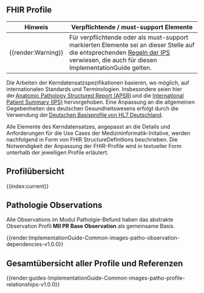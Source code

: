## FHIR Profile

| Hinweis | Verpflichtende / must-support Elemente |
|---------|---------------------|
| {{render:Warning}} | Für verpflichtende oder als must-support markierten Elemente sei an dieser Stelle auf die entsprechenden [Regeln der IPS](https://build.fhir.org/ig/HL7/fhir-ips/design.html#must-support) verwiesen, die auch für diesen ImplementationGuide gelten. |

Die Arbeiten der Kerndatensatzspezifikationen basieren, wo möglich, auf internationalen Standards und Terminologien. Insbesondere seien hier der [Anatomic Pathology Structured Report (APSR)](https://art-decor.org/art-decor/decor-templates--psr-?section=templates&id=1.3.6.1.4.1.19376.1.8.1.1.1&effectiveDate=2014-05-13T11:57:57&language=de-DE) und die [International Patient Summary (IPS)](http://hl7.org/fhir/uv/ips/history.html) hervorgehoben. Eine Anpassung an die allgemeinen Gegebenheiten des deutschen Gesundheitswesens erfolgt durch die Verwendung der [Deutschen Basisprofile von HL7 Deutschland](https://simplifier.net/basisprofil-de-r4). 

Alle Elemente des Kerndatensatzes, angepasst an die Details und Anforderungen für die Use Cases der Medizininformatik-Initative, werden nachfolgend in Form von FHIR StructureDefinitions beschrieben. Die Notwendigkeit der Anpassung der FHIR-Profile wird in textueller Form unterhalb der jeweiligen Profile erläutert. 

## Profilübersicht

{{index:current}}

## Pathologie Observations

Alle Observations im Modul Patholgie-Befund haben das abstrakte Observation Profil **MII PR Base Observation** als gemeinsame Basis. 

{{render:ImplementationGuide-Common-images-patho-observation-dependencies-v1.0.0}}

## Gesamtübersicht aller Profile und Referenzen

{{render:guides-ImplementationGuide-Common-images-patho-profile-relationships-v1.0.0}}